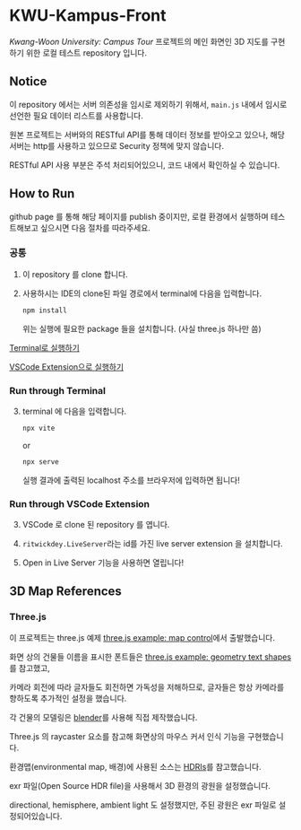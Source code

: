 # KWU-Kampus-Front

*Kwang-Woon University: Campus Tour* 프로젝트의 메인 화면인 3D 지도를 구현하기 위한 로컬 테스트 repository 입니다.

## Notice   

이 repository 에서는 서버 의존성을 임시로 제외하기 위해서, `main.js` 내에서 임시로 선언한 필요 데이터 리스트를 사용합니다.

원본 프로젝트는 서버와의 RESTful API를 통해 데이터 정보를 받아오고 있으나, 해당 서버는 http를 사용하고 있으므로 Security 정책에 맞지 않습니다.   

RESTful API 사용 부분은 주석 처리되어있으니, 코드 내에서 확인하실 수 있습니다.

## How to Run

github page 를 통해 해당 페이지를 publish 중이지만, 로컬 환경에서 실행하며 테스트해보고 싶으시면 다음 절차를 따라주세요.   

### 공통

1. 이 repository 를 clone 합니다.

2. 사용하시는 IDE의 clone된 파일 경로에서 terminal에 다음을 입력합니다.
   ```bash
   npm install
   ```
   위는 실행에 필요한 package 들을 설치합니다. (사실 three.js 하나만 씀)

[Terminal로 실행하기](#run-through-terminal)

[VSCode Extension으로 실행하기](#run-through-vscode-extension)

### Run through Terminal

3. terminal 에 다음을 입력합니다.
   ```bash
   npx vite
   ```
   or
   ```bash
   npx serve
   ```
   실행 결과에 출력된 localhost 주소를 브라우저에 입력하면 됩니다!

### Run through VSCode Extension

3. VSCode 로 clone 된 repository 를 엽니다.

4. `ritwickdey.LiveServer`라는 id를 가진 live server extension 을 설치합니다.

5. Open in Live Server 기능을 사용하면 열립니다!

## 3D Map References

### Three.js

이 프로젝트는 three.js 예제 [three.js example: map control](https://threejs.org/examples/?q=map#misc_controls_map)에서 출발했습니다.   

화면 상의 건물들 이름을 표시한 폰트들은 [three.js example: geometry text shapes](https://threejs.org/examples/?q=font#webgl_geometry_text_shapes)를 참고했고,   

카메라 회전에 따라 글자들도 회전하면 가독성을 저해하므로, 글자들은 항상 카메라를 향하도록 추가적인 설정을 했습니다.

각 건물의 모델링은 [blender](https://www.blender.org/)를 사용해 직접 제작했습니다.   

Three.js 의 raycaster 요소를 참고해 화면상의 마우스 커서 인식 기능을 구현했습니다.   

환경맵(environmental map, 배경)에 사용된 소스는 [HDRIs](https://polyhaven.com/hdris)를 참고했습니다.   

exr 파일(Open Source HDR file)을 사용해서 3D 환경의 광원을 설정했습니다.   

directional, hemisphere, ambient light 도 설정했지만, 주된 광원은 exr 파일로 설정되어있습니다.



